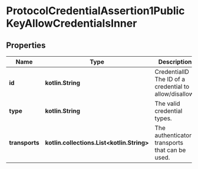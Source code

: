 
# ProtocolCredentialAssertion1PublicKeyAllowCredentialsInner

## Properties
Name | Type | Description | Notes
------------ | ------------- | ------------- | -------------
**id** | **kotlin.String** | CredentialID The ID of a credential to allow/disallow. | 
**type** | **kotlin.String** | The valid credential types. | 
**transports** | **kotlin.collections.List&lt;kotlin.String&gt;** | The authenticator transports that can be used. |  [optional]



